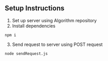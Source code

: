 ## Setup Instructions

1. Set up server using Algorithm repository
2. Install dependencies
```
npm i
```
3. Send request to server using POST request
```
node sendRequest.js
```
